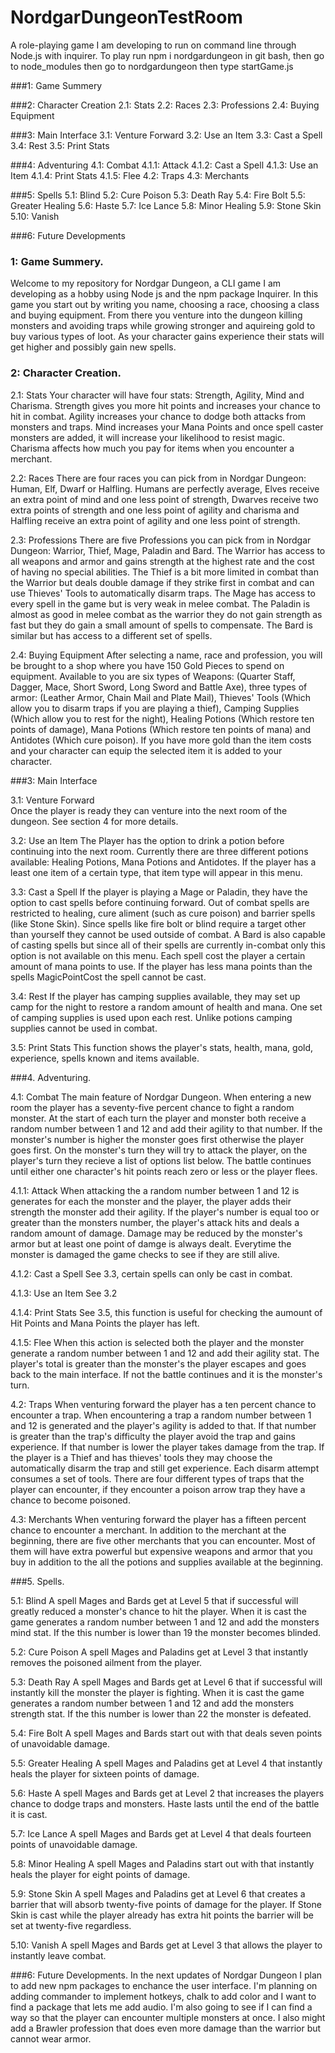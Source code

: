 # NordgarDungeonTestRoom
A role-playing game I am developing to run on command line through Node.js with inquirer.
To play run npm i nordgardungeon in git bash, then go to node_modules then go to nordgardungeon then type startGame.js

###1: Game Summery

###2: Character Creation
2.1: Stats
2.2: Races
2.3: Professions
2.4: Buying Equipment

###3: Main Interface
3.1: Venture Forward
3.2: Use an Item
3.3: Cast a Spell
3.4: Rest
3.5: Print Stats

###4: Adventuring
4.1: Combat
4.1.1: Attack
4.1.2: Cast a Spell
4.1.3: Use an Item
4.1.4: Print Stats
4.1.5: Flee
4.2: Traps
4.3: Merchants

###5: Spells
5.1: Blind
5.2: Cure Poison
5.3: Death Ray
5.4: Fire Bolt
5.5: Greater Healing
5.6: Haste
5.7: Ice Lance
5.8: Minor Healing
5.9: Stone Skin
5.10: Vanish

###6: Future Developments



### 1: Game Summery.
Welcome to my repository for Nordgar Dungeon, a CLI game I am developing as a hobby using Node js and the npm package Inquirer.  In this game you start out by writing you name, choosing
a race, choosing a class and buying equipment.  From there you venture into the dungeon killing monsters and avoiding traps while growing stronger and aquireing gold to buy various types of
loot. As your character gains experience their stats will get higher and possibly gain new spells.

### 2: Character Creation.

2.1: Stats
Your character will have four stats: Strength, Agility, Mind and Charisma.  Strength gives you more hit points and increases your chance to hit in combat.  Agility increases your
chance to dodge both attacks from monsters and traps.  Mind increases your Mana Points and once spell caster monsters are added, it will increase your likelihood to resist magic. 
Charisma affects how much you pay for items when you encounter a merchant.

2.2: Races
There are four races you can pick from in Nordgar Dungeon: Human, Elf, Dwarf or Halfling.  Humans are perfectly average, Elves receive an extra point of mind and one less point of strength,
Dwarves receive two extra points of strength and one less point of agility and charisma and Halfling receive an extra point of agility and one less point of strength.

2.3: Professions
There are five Professions you can pick from in Nordgar Dungeon: Warrior, Thief, Mage, Paladin and Bard.  The Warrior has access to all weapons and armor and gains strength at the highest
rate and the cost of having no special abilities.  The Thief is a bit more limited in combat than the Warrior but deals double damage if they strike first in combat and can use Thieves'
Tools to automatically disarm traps.  The Mage has access to every spell in the game but is very weak in melee combat.  The Paladin is almost as good in melee combat as the warrior 
they do not gain strength as fast but they do gain a small amount of spells to compensate.  The Bard is similar but has access to a different set of spells.

2.4: Buying Equipment
After selecting a name, race and profession, you will be brought to a shop where you have 150 Gold Pieces to spend on equipment.  Available to you are six types of Weapons:
(Quarter Staff, Dagger, Mace, Short Sword, Long Sword and Battle Axe), three types of armor: (Leather Armor, Chain Mail and Plate Mail), Thieves' Tools (Which allow you to disarm traps if
you are playing a thief), Camping Supplies (Which allow you to rest for the night), Healing Potions (Which restore ten points of damage), Mana Potions (Which restore ten points of mana) and
Antidotes (Which cure poison).  If you have more gold than the item costs and your character can equip the selected item it is added to your character.

###3: Main Interface


3.1: Venture Forward			
Once the player is ready they can venture into the next room of the dungeon.  See section 4 for more details.

3.2: Use an Item
The Player has the option to drink a potion before continuing into the next room.  Currently there are three different potions available: Healing Potions, Mana Potions and Antidotes. If
the player has a least one item of a certain type, that item type will appear in this menu.

3.3: Cast a Spell
If the player is playing a Mage or Paladin, they have the option to cast spells before continuing forward.  Out of combat spells are restricted to healing, cure aliment (such as cure poison)
and barrier spells (like Stone Skin).  Since spells like fire bolt or blind require a target other than yourself they cannot be used outside of combat.  A Bard is also capable of casting
spells but since all of their spells are currently in-combat only this option is not available on this menu.  Each spell cost the player a certain amount of mana points to use.
If the player has less mana points than the spells MagicPointCost the spell cannot be cast.

3.4: Rest
If the player has camping supplies available, they may set up camp for the night to restore a random amount of health and mana.  One set of camping supplies is used upon each rest.
Unlike potions camping supplies cannot be used in combat.

3.5: Print Stats
This function shows the player's stats, health, mana, gold, experience, spells known and items available.

###4. Adventuring.


4.1: Combat
The main feature of Nordgar Dungeon. When entering a new room the player has a seventy-five percent chance to fight a random monster.  At the start of each turn the player and monster both
receive a random number between 1 and 12 and add their agility to that number.  If the monster's number is higher the monster goes first otherwise the player goes first.  On the monster's
turn they will try to attack the player, on the player's turn they recieve a list of options list below.  The battle continues until either one character's hit points reach zero or less or
the player flees.

4.1.1: Attack
When attacking the a random number between 1 and 12 is generates for each the monster and the player, the player adds their strength the monster add their agility.  If the player's number
is equal too or greater than the monsters number, the player's attack hits and deals a random amount of damage.  Damage may be reduced by the monster's armor but at least one point of damge
is always dealt.  Everytime the monster is damaged the game checks to see if they are still alive.

4.1.2: Cast a Spell
See 3.3, certain spells can only be cast in combat.

4.1.3: Use an Item
See 3.2

4.1.4: Print Stats
See 3.5, this function is useful for checking the aumount of Hit Points and Mana Points the player has left.

4.1.5: Flee
When this action is selected both the player and the monster generate a random number between 1 and 12 and add their agility stat. The player's total is greater than the monster's the player
escapes and goes back to the main interface.  If not the battle continues and it is the monster's turn.

4.2: Traps
When venturing forward the player has a ten percent chance to encounter a trap.  When encountering a trap a random number between 1 and 12 is generated and the player's agility is added
to that.  If that number is greater than the trap's difficulty the player avoid the trap and gains experience.  If that number is lower the player takes damage from the trap.  If the player
is a Thief and has thieves' tools they may choose the automatically disarm the trap and still get experience. Each disarm attempt consumes a set of tools.
There are four different types of traps that the player can encounter, if they encounter a poison arrow trap they have a chance to become poisoned.

4.3: Merchants
When venturing forward the player has a fifteen percent chance to encounter a merchant.  In addition to the merchant at the beginning, there are five other merchants that you can encounter.
Most of them will have extra powerful but expensive weapons and armor that you buy in addition to the all the potions and supplies available at the beginning.

###5. Spells.

5.1: Blind
A spell Mages and Bards get at Level 5 that if successful will greatly reduced a monster's chance to hit the player.  When it is cast the game generates a random number between 1 and 12 and
add the monsters mind stat.  If the this number is lower than 19 the monster becomes blinded.

5.2: Cure Poison
A spell Mages and Paladins get at Level 3 that instantly removes the poisoned ailment from the player.

5.3: Death Ray
A spell Mages and Bards get at Level 6 that if successful will instantly kill the monster the player is fighting.  When it is cast the game generates a random number between 1 and 12 and
add the monsters strength stat.  If the this number is lower than 22 the monster is defeated.

5.4: Fire Bolt
A spell Mages and Bards start out with that deals seven points of unavoidable damage.

5.5: Greater Healing
A spell Mages and Paladins get at Level 4 that instantly heals the player for sixteen points of damage.

5.6: Haste
A spell Mages and Bards get at Level 2 that increases the players chance to dodge traps and monsters.  Haste lasts until the end of the battle it is cast.

5.7: Ice Lance
A spell Mages and Bards get at Level 4 that deals fourteen points of unavoidable damage.

5.8: Minor Healing
A spell Mages and Paladins start out with that instantly heals the player for eight points of damage.

5.9: Stone Skin
A spell Mages and Paladins get at Level 6 that creates a barrier that will absorb twenty-five points of damage for the player.  If Stone Skin is cast while the player already has extra 
hit points the barrier will be set at twenty-five regardless.

5.10: Vanish
A spell Mages and Bards get at Level 3 that allows the player to instantly leave combat.																					

###6: Future Developments.
In the next updates of Nordgar Dungeon I plan to add new npm packages to enchance the user interface.  I'm planning on adding commander to implement hotkeys, chalk to add color and I want
to find a package that lets me add audio.  I'm also going to see if I can find a way so that the player can encounter multiple monsters at once.  I also might add a Brawler profession that
does even more damage than the warrior but cannot wear armor.

